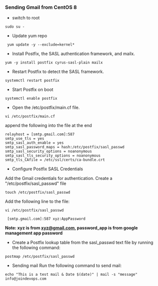### Sending Gmail from CentOS 8

* switch to root 
```
sudo su -
```

* Update yum repo
```
 yum update -y --exclude=kernel*
 ```

* Install Postfix, the SASL authentication framework, and mailx.
 ```
yum -y install postfix cyrus-sasl-plain mailx
 ```

* Restart Postfix to detect the SASL framework.
```
systemctl restart postfix 
```

* Start Postfix on boot
```
systemctl enable postfix 
```
* Open the /etc/postfix/main.cf file.
```
vi /etc/postfix/main.cf 
```
append the following into the file at the end

```
relayhost = [smtp.gmail.com]:587
smtp_use_tls = yes
smtp_sasl_auth_enable = yes
smtp_sasl_password_maps = hash:/etc/postfix/sasl_passwd
smtp_sasl_security_options = noanonymous
smtp_sasl_tls_security_options = noanonymous
smtp_tls_CAfile = /etc/ssl/certs/ca-bundle.crt
```
 
*  Configure Postfix SASL Credentials

Add the Gmail credentials for authentication. Create a "/etc/postfix/sasl_passwd" file
```
touch /etc/postfix/sasl_passwd  
```
Add the following line to the file:
```
vi /etc/postfix/sasl_passwd
```
```
 [smtp.gmail.com]:587 xyz:AppPassword
 ```
 **Note: xyz is from xyz@gmail.com, password_app is from google management app password**

* Create a Postfix lookup table from the sasl_passwd text file by running the following command:
```
postmap /etc/postfix/sasl_passwd 
```
* Sending mail
Run the following command to send mail:
```
echo "This is a test mail & Date $(date)" | mail -s "message" info@joindevops.com
```
 